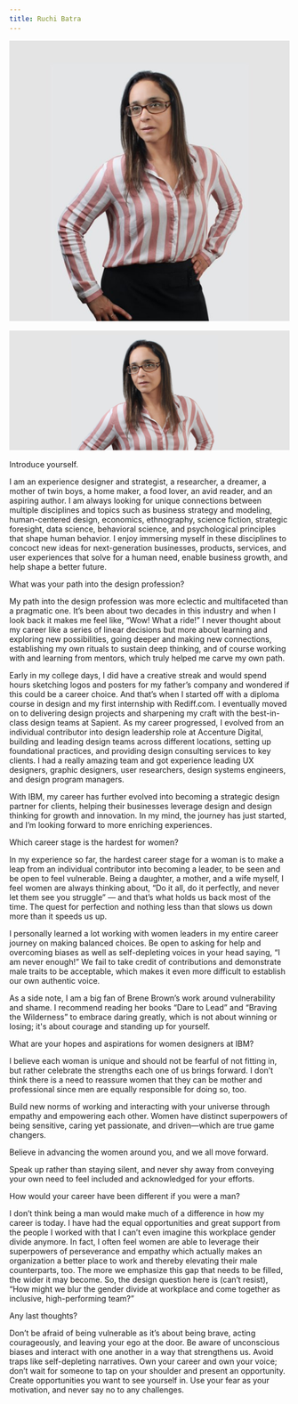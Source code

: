 ```yaml
---
title: Ruchi Batra
---
```


<grid classname="background-bleed">
<column lg="16">

<art-direction>

![Ruchi Batra card image](./608x608.jpg)

![Ruchi Batra hero image](./2624x1120.jpg)

</art-direction>

<community-lead name="Ruchi Batra" position="Design Director" department="IBM iX"></community-lead>

</column>
</grid>

<grid className="community__grid" background="gray-10">
<column sm="3" md="3" lg="3">

<span className="community__prompt">Introduce yourself.</span>

</column>

<column md="6" lg="8" offset_lg="1">

I am an experience designer and strategist, a researcher, a dreamer, a mother of twin boys, a home maker, a food lover, an avid reader, and an aspiring author. I am always looking for unique connections between multiple disciplines and topics such as business strategy and modeling, human-centered design, economics, ethnography, science fiction, strategic foresight, data science, behavioral science, and psychological principles that shape human behavior. I enjoy immersing myself in these disciplines to concoct new ideas for next-generation businesses, products, services, and user experiences that solve for a human need, enable business growth, and help shape a better future.

</column>
</grid>

<grid className="community__grid" background="gray-10">
<column sm="3" md="3" lg="3">

<span className="community__prompt">What was your path into the design profession?</span>

</column>

<column md="6" lg="8" offset_lg="1">

My path into the design profession was more eclectic and multifaceted than a pragmatic one. It’s been about two decades in this industry and when I look back it makes me feel like, “Wow! What a ride!” I never thought about my career like a series of linear decisions but more about learning and exploring new possibilities, going deeper and making new connections, establishing my own rituals to sustain deep thinking, and of course working with and learning from mentors, which truly helped me carve my own path.

Early in my college days, I did have a creative streak and would spend hours sketching logos and posters for my father’s company and wondered if this could be a career choice. And that’s when I started off with a diploma course in design and my first internship with Rediff.com. I eventually moved on to delivering design projects and sharpening my craft with the best-in-class design teams at Sapient. As my career progressed, I evolved from an individual contributor into design leadership role at Accenture Digital, building and leading design teams across different locations, setting up foundational practices, and providing design consulting services to key clients. I had a really amazing team and got experience leading UX designers, graphic designers, user researchers, design systems engineers, and design program managers.

With IBM, my career has further evolved into becoming a strategic design partner for clients, helping their businesses leverage design and design thinking for growth and innovation. In my mind, the journey has just started, and I’m looking forward to more enriching experiences.

</column>
</grid>

<grid className="community__grid" background="gray-10">
<column sm="3" md="3" lg="3">

<span className="community__prompt">Which career stage is the hardest for women?</span>

</column>

<column md="6" lg="8" offset_lg="1">

In my experience so far, the hardest career stage for a woman is to make a leap from an individual contributor into becoming a leader, to be seen and be open to feel vulnerable. Being a daughter, a mother, and a wife myself, I feel women are always thinking about, “Do it all, do it perfectly, and never let them see you struggle” — and that’s what holds us back most of the time. The quest for perfection and nothing less than that slows us down more than it speeds us up.

I personally learned a lot working with women leaders in my entire career journey on making balanced choices. Be open to asking for help and overcoming biases as well as self-depleting voices in your head saying, “I am never enough!” We fail to take credit of contributions and demonstrate male traits to be acceptable, which makes it even more difficult to establish our own authentic voice.

As a side note, I am a big fan of Brene Brown’s work around vulnerability and shame. I recommend reading her books “Dare to Lead” and “Braving the Wilderness” to embrace daring greatly, which is not about winning or losing; it's about courage and standing up for yourself.

</column>
</grid>

<grid className="community__grid" background="gray-10">
<column sm="3" md="3" lg="3">

<span className="community__prompt">What are your hopes and aspirations for women designers at IBM?</span>

</column>

<column md="6" lg="8" offset_lg="1">

I believe each woman is unique and should not be fearful of not fitting in, but rather celebrate the strengths each one of us brings forward. I don’t think there is a need to reassure women that they can be mother and professional since men are equally responsible for doing so, too.

Build new norms of working and interacting with your universe through empathy and empowering each other. Women have distinct superpowers of being sensitive, caring yet passionate, and driven—which are true game changers.

Believe in advancing the women around you, and we all move forward.

Speak up rather than staying silent, and never shy away from conveying your own need to feel included and acknowledged for your efforts.

</column>
</grid>

<grid className="community__grid" background="gray-10">
<column sm="3" md="3" lg="3">

<span className="community__prompt">How would your career have been different if you were a man?</span>

</column>

<column md="6" lg="8" offset_lg="1">

I don’t think being a man would make much of a difference in how my career is today. I have had the equal opportunities and great support from the people I worked with that I can’t even imagine this workplace gender divide anymore. In fact, I often feel women are able to leverage their superpowers of perseverance and empathy which actually makes an organization a better place to work and thereby elevating their male counterparts, too. The more we emphasize this gap that needs to be filled, the wider it may become. So, the design question here is (can’t resist), “How might we blur the gender divide at workplace and come together as inclusive, high-performing team?”

</column>
</grid>

<grid className="community__grid" background="gray-10">
<column sm="3" md="3" lg="3">

<span className="community__prompt">Any last thoughts?</span>

</column>

<column md="6" lg="8" offset_lg="1">

Don’t be afraid of being vulnerable as it’s about being brave, acting courageously, and leaving your ego at the door. Be aware of unconscious biases and interact with one another in a way that strengthens us. Avoid traps like self-depleting narratives. Own your career and own your voice; don’t wait for someone to tap on your shoulder and present an opportunity. Create opportunities you want to see yourself in. Use your fear as your motivation, and never say no to any challenges.

</column>
</grid>
